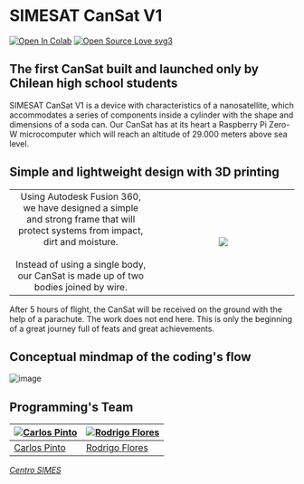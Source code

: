# SIMESAT CanSat V1
[![Open In Colab](https://colab.research.google.com/assets/colab-badge.svg)](https://colab.research.google.com/drive/1tZrpTUVAwrEr1ZIU1PQhDnTa7Ga5HgIw?usp=sharing) [![Open Source Love svg3](https://badges.frapsoft.com/os/v3/open-source.svg?v=103)](https://github.com/ellerbrock/open-source-badges/)  

## The first CanSat built and launched only by Chilean high school students

SIMESAT CanSat V1 is a device with characteristics of a nanosatellite, which accommodates a series of components inside a cylinder with the shape and dimensions of a soda can. Our CanSat has at its heart a Raspberry Pi Zero-W microcomputer which will reach an altitude of 29.000 meters above sea level.
<br>

## Simple and lightweight design with 3D printing
<table width="100%">
  <tr>
  <td width="50%" align='center'>
Using Autodesk Fusion 360, we have designed a simple and strong frame that will protect systems from impact, dirt and moisture.
<br><br>
Instead of using a single body, our CanSat is made up of two bodies joined by wire.
  </td>
  <td width="100%" align='center'>
<img src=https://raw.githubusercontent.com/CxrlosKenobi/SIMESAT-CanSat-v1/main/assets/media/CanSat-Diseno-v4.gif>
  </td>
  </table>

After 5 hours of flight, the CanSat will be received on the ground with the help of a parachute.
The work does not end here. This is only the beginning of a great journey full of feats and great achievements.


## Conceptual mindmap of the coding's flow
![image](https://raw.githubusercontent.com/CxrlosKenobi/SIMESAT-CanSat-v1/main/assets/images/flow.png)
<br><p align="center">

## Programming's Team
[![Carlos Pinto](https://raw.githubusercontent.com/CxrlosKenobi/SIMESAT-CanSat-v1/main/assets/images/CarlosPinto.jpg)](https://www.linkedin.com/in/carloskenobi/) | [![Rodrigo Flores](https://raw.githubusercontent.com/CxrlosKenobi/SIMESAT-CanSat-v1/main/assets/images/RodrigoFlores.jpeg)](https://www.linkedin.com/in/rodrigo-flores-549269160/)
---|---
[Carlos Pinto ](https://www.linkedin.com/in/carloskenobi/) |[Rodrigo Flores](http://linkedin.com/in/rodrigo-flores-549269160)





*[Centro SIMES](https://aeroespacial.centrosimes.cl/)*
